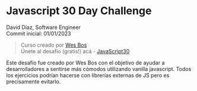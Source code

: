 # Javascript 30 Day Challenge

David Díaz, Software Engineer  
Commit inicial: 01/01/2023

> Curso creado por [Wes Bos](https://github.com/wesbos)  
> Únete al desafío (gratis!) acá - [JavaScript30](https://javascript30.com/account)

Este desafío fue creado por Wes Bos con el objetivo de ayudar a desarrolladores a sentirse más cómodos utilizando vanilla javascript. Todos los ejercicios podrían hacerse con librerías externas de JS pero es precisamente evitarlo.
